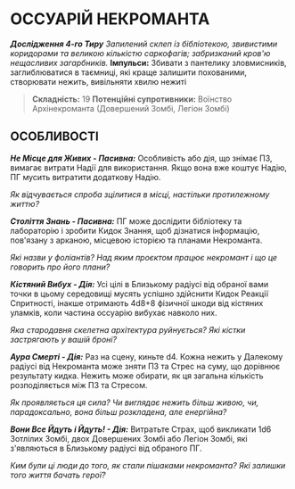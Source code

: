 ﻿# ОССУАРІЙ НЕКРОМАНТА

***Дослідження 4-го Тиру***
*Запилений склеп із бібліотекою, звивистими коридорами та великою кількістю саркофагів; забризканий кров'ю нещасливих загарбників.*
**Імпульси:** Збивати з пантелику зловмисників, заглиблюватися в таємниці, які краще залишити похованими, створювати нежить, вивільняти хвилю нежиті

> **Складність:** 19
> **Потенційні супротивники:** Воїнство Архінекроманта (Довершений Зомбі, Легіон Зомбі)

## ОСОБЛИВОСТІ

***Не Місце для Живих - Пасивна:*** Особливість або дія, що знімає ПЗ, вимагає витрати Надії для використання. Якщо вона вже коштує Надію, ПГ мусить витратити додаткову Надію.

  *Як відчувається спроба зцілитися в місці, настільки протилежному життю?*

***Століття Знань - Пасивна:*** ПГ може дослідити бібліотеку та лабораторію і зробити Кидок Знання, щоб дізнатися інформацію, пов'язану з арканою, місцевою історією та планами Некроманта.

  *Які назви у фоліантів? Над яким проєктом працює некромант і що це говорить про його плани?*

***Кістяний Вибух - Дія:*** Усі цілі в Близькому радіусі від обраної вами точки в цьому середовищі мусять успішно здійснити Кидок Реакції Спритності, інакше отримають 4d8+8 фізичної шкоди від кістяних уламків, коли частина оссуарію вибухає навколо них.

  *Яка стародавня скелетна архітектура руйнується? Які кістки застрягають у вашій броні?*

***Аура Смерті - Дія:*** Раз на сцену, киньте d4. Кожна нежить у Далекому радіусі від Некроманта може зняти ПЗ та Стрес на суму, що дорівнює результату кидка. Нежить може обирати, як ця загальна кількість розподіляється між ПЗ та Стресом.

  *Як проявляється ця сила? Чи виглядає нежить більш живою, чи, парадоксально, вона більш розкладена, але енергійна?*

***Вони Все Йдуть і Йдуть! - Дія:*** Витратьте Страх, щоб викликати 1d6 Зотлілих Зомбі, двох Довершених Зомбі або Легіон Зомбі, які з'являються в Близькому радіусі від обраного ПГ.

  *Ким були ці люди до того, як стали пішаками некроманта? Які залишки того життя бачать герої?*